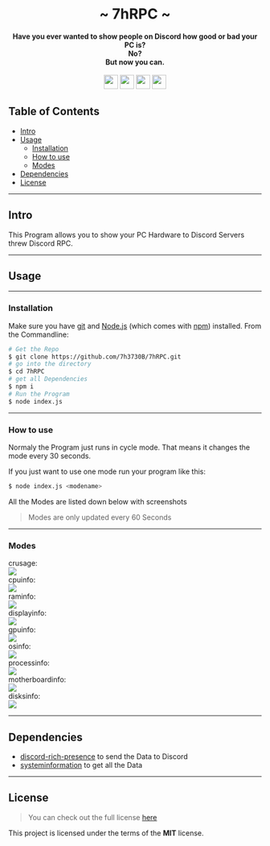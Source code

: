 <div align="center">
    <h1>~ 7hRPC ~</h1>
    <strong>
       Have you ever wanted to show people on Discord how good or bad your PC is? <br/>
        No?<br/>
        But now you can.
    </strong><br/><br/>
    <img height="28" src="https://img.shields.io/github/license/7h3730B/7hRPC?style=for-the-badge">
    <img height="28" src="https://img.shields.io/github/repo-size/7h3730B/7hRPC?style=for-the-badge">
    <img height="28" src="https://img.shields.io/github/stars/7h3730B/7hRPC?style=for-the-badge">
    <img height="28" src="https://forthebadge.com/images/badges/built-with-love.svg">

</div>  

## Table of Contents  

* [Intro](#intro) 
* [Usage](#usage) 
    * [Installation](#installation)
    * [How to use](#how-to-use)
    * [Modes](#modes)
* [Dependencies](#dependencies)  
* [License](#license)
---
## Intro
This Program allows you to show your PC Hardware to Discord Servers threw Discord RPC.

---
## Usage
---
### Installation
Make sure you have [git](https://git-scm.com/) and [Node.js](https://nodejs.org/en/download/) (which comes with [npm](http://npmjs.com/)) installed.
From the Commandline:
``` BASH
# Get the Repo
$ git clone https://github.com/7h3730B/7hRPC.git
# go into the directory
$ cd 7hRPC
# get all Dependencies
$ npm i
# Run the Program
$ node index.js
```
---
### How to use
Normaly the Program just runs in cycle mode. That means it changes the mode every 30 seconds.

If you just want to use one mode run your program like this:
``` BASH
$ node index.js <modename>
```
All the Modes are listed down below with screenshots
> Modes are only updated every 60 Seconds
---
### Modes
crusage:  
<img src="https://raw.github.com/7h3730B/7hRPC/master/images/crusage.png">  
cpuinfo:  
<img src="https://raw.github.com/7h3730B/7hRPC/master/images/cpuinfo.png">  
raminfo:  
<img src="https://raw.github.com/7h3730B/7hRPC/master/images/raminfo.png">  
displayinfo:  
<img src="https://raw.github.com/7h3730B/7hRPC/master/images/displayinfo.png">  
gpuinfo:  
<img src="https://raw.github.com/7h3730B/7hRPC/master/images/gpuinfo.png">  
osinfo:  
<img src="https://raw.github.com/7h3730B/7hRPC/master/images/osinfo.png">  
processinfo:  
<img src="https://raw.github.com/7h3730B/7hRPC/master/images/processinfo.png">  
motherboardinfo:  
<img src="https://raw.github.com/7h3730B/7hRPC/master/images/motherboardinfo.png">  
disksinfo:  
<img src="https://raw.github.com/7h3730B/7hRPC/master/images/disksinfo.png">  

---
## Dependencies
- [discord-rich-presence](https://www.npmjs.com/package/discord-rich-presence) to send the Data to Discord  
- [systeminformation](https://www.npmjs.com/package/systeminformation) to get all the Data
---
## License
> You can check out the full license [here](https://github.com/7h3730B/7hRPC/blob/master/LICENSE)   

This project is licensed under the terms of the **MIT** license.